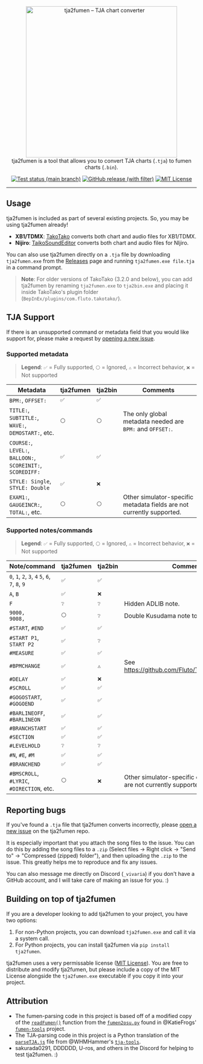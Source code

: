 &nbsp;
<p align="center">
  <img
    width="400"
    src="https://user-images.githubusercontent.com/76574898/255353006-6c4504d0-c9a4-40d1-961f-db4cef7add0d.png"
    alt="tja2fumen – TJA chart converter"
  />
  <br>
  tja2fumen is a tool that allows you to convert TJA charts (<code>.tja</code>) to fumen charts (<code>.bin</code>).
</p>

<p align="center">
  <a href="https://github.com/vivaria/tja2fumen/actions/workflows/test_and_publish_release.yml?query=branch%3Amain"><img src="https://img.shields.io/github/actions/workflow/status/vivaria/tja2fumen/test_and_publish_release.yml?label=Tests" alt="Test status (main branch)"></a>
  <a href="https://github.com/vivaria/tja2fumen/releases/latest"><img src="https://img.shields.io/github/v/release/vivaria/tja2fumen" alt="GitHub release (with filter)"></a>
  <a href="https://github.com/vivaria/tja2fumen/blob/main/LICENSE.txt"><img src="https://img.shields.io/badge/License-MIT-yellow.svg" alt="MIT License"></a>
</p>


----

## Usage

tja2fumen is included as part of several existing projects. So, you may be using tja2fumen already!

- **XB1/TDMX**: [TakoTako](https://github.com/fluto/takotako) converts both chart and audio files for XB1/TDMX.
- **Nijiro**: [TaikoSoundEditor](https://github.com/NotImplementedLife/TaikoSoundEditor) converts both chart and audio files for NIjiro.

You can also use tja2fumen directly on a `.tja` file by downloading `tja2fumen.exe` from the [Releases](https://github.com/vivaria/tja2fumen/releases) page and running `tja2fumen.exe file.tja` in a command prompt.

> **Note**: For older versions of TakoTako (3.2.0 and below), you can add tja2fumen by renaming `tja2fumen.exe` to `tja2bin.exe` and placing it inside TakoTako's plugin folder (`BepInEx/plugins/com.fluto.takotako/`).

## TJA Support

If there is an unsupported command or metadata field that you would like support for, please make a request by [opening a new issue](https://github.com/vivaria/tja2fumen/issues/new).

### Supported metadata

> **Legend**: `✅` = Fully supported, `⚪️` = Ignored, `⚠️` = Incorrect behavior, `❌` = Not supported

| Metadata                                                        | tja2fumen | tja2bin | Comments                                                                |
|-----------------------------------------------------------------|-----------|---------|-------------------------------------------------------------------------|
| `BPM:`, `OFFSET:`                                               | `✅`       | `✅`     |                                                                         |
| `TITLE:`, `SUBTITLE:`, `WAVE:`,<br>`DEMOSTART:`, etc.           | `⚪️`      | `⚪️`    | The only global metadata needed are `BPM:` and `OFFSET:`.               |
| `COURSE:`, `LEVEL:`, `BALLOON:`,<br> `SCOREINIT:`, `SCOREDIFF:` | `✅`       | `✅`     |                                                                         |
| `STYLE: Single`, `STYLE: Double`                                | `✅`       | `❌`     |                                                                         |
| `EXAM1:`, `GAUGEINCR:`, `TOTAL:`, etc.                          | `⚪️`      | `⚪️`    | Other simulator-specific metadata fields are not currently supported.   |

### Supported notes/commands

> **Legend**: `✅` = Fully supported, `⚪️` = Ignored, `⚠️` = Incorrect behavior, `❌` = Not supported

| Note/command                                    | tja2fumen | tja2bin | Comments                                                             |
|-------------------------------------------------|-----------|---------|----------------------------------------------------------------------|
| `0`, `1`, `2`, `3`, `4` `5`, `6`, `7`, `8`, `9` | `✅`       | `✅`     |                                                                      |
| `A`, `B`                                        | `✅`       | `❌`     |                                                                      | 
| `F`                                             | `❔`       | `❔`     | Hidden ADLIB note.                                                   |
| `9000,`<br>`9008,`                              | `⚪️`      | `❔`     | Double Kusudama note to reset accuracy.                              |
| `#START`, `#END`                                | `✅`       | `✅`     |                                                                      |
| `#START P1`, `START P2`                         | `✅`       | `❔`     |                                                                      |
| `#MEASURE`                                      | `✅`       | `✅`     |                                                                      |
| `#BPMCHANGE`                                    | `✅`       | `⚠️`    | See https://github.com/Fluto/TakoTako/issues/16                      |
| `#DELAY`                                        | `✅`       | `❌`     |                                                                      |
| `#SCROLL`                                       | `✅`       | `✅`     |                                                                      |
| `#GOGOSTART`, `#GOGOEND`                        | `✅`       | `✅`     |                                                                      |
| `#BARLINEOFF`, `#BARLINEON`                     | `✅`       | `✅`     |                                                                      |
| `#BRANCHSTART`                                  | `✅`       | `✅`     |                                                                      |
| `#SECTION`                                      | `✅`       | `✅`     |                                                                      |
| `#LEVELHOLD`                                    | `❔`       | `❔`     |                                                                      |
| `#N`, `#E`, `#M`                                | `✅`       | `✅`     |                                                                      |
| `#BRANCHEND`                                    | `✅`       | `✅`     |                                                                      |
| `#BMSCROLL`, `#LYRIC`,<br>`#DIRECTION`, etc.    | `⚪️`      | `❌`     | Other simulator-specific chart commands are not currently supported. |

## Reporting bugs

If you've found a `.tja` file that tja2fumen converts incorrectly, please [open a new issue](https://github.com/vivaria/tja2fumen/issues/new) on the tja2fumen repo. 

It is especially important that you attach the song files to the issue. You can do this by adding the song files to a `.zip` (Select files -> Right click -> "Send to" -> "Compressed (zipped) folder"), and then uploading the `.zip` to the issue. This greatly helps me to reproduce and fix any issues.

You can also message me directly on Discord (`_vivaria`) if you don't have a GitHub account, and I will take care of making an issue for you. :)

## Building on top of tja2fumen

If you are a developer looking to add tja2fumen to your project, you have two options:

1. For non-Python projects, you can download `tja2fumen.exe` and call it via a system call.
2. For Python projects, you can install tja2fumen via `pip install tja2fumen`.

tja2fumen uses a very permissable license ([MIT License](https://choosealicense.com/licenses/mit/)). You are free to distribute and modify tja2fumen, but please include a copy of the MIT License alongside the `tja2fumen.exe` executable if you copy it into your project.

## Attribution

- The fumen-parsing code in this project is based off of a modified copy of the [`readFumen()`](https://github.com/KatieFrogs/fumen-tools/blob/6ff3a2f7f53687f3dd49c5c57fcfc5ccbe3e5a10/fumen2osu/fumen2osu.py#L7-L152) function from the [`fumen2osu.py`](https://github.com/KatieFrogs/fumen-tools/blob/main/fumen2osu/fumen2osu.py) found in @KatieFrogs' [`fumen-tools`](https://github.com/KatieFrogs/fumen-tools) project.
- The TJA-parsing code in this project is a Python translation of the [`parseTJA.js`](https://github.com/WHMHammer/tja-tools/blob/master/src/js/parseTJA.js) file from @WHMHammer's [`tja-tools`](https://github.com/WHMHammer/tja-tools).
- sakurada0291, DDDDDD, U-ros, and others in the Discord for helping to test tja2fumen. :)
